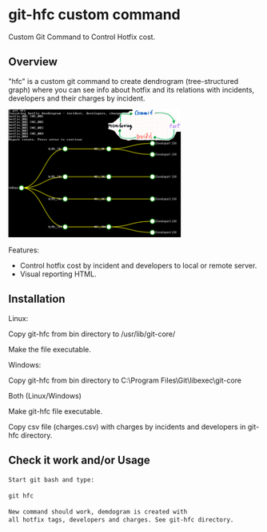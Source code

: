 # git-hfc custom command

Custom Git Command to Control Hotfix cost.

## Overview

"hfc" is a custom git command to create dendrogram (tree-structured graph) where you can see
info about hotfix and its relations with incidents, developers and their charges by incident.

<img src="screenshots/git-hfc.jpg" width="345px" />

Features:

- Control hotfix cost by incident and developers to local or remote server.
- Visual reporting HTML.

## Installation

Linux:

Copy git-hfc from bin directory to /usr/lib/git-core/

Make the file executable.

Windows:

Copy git-hfc from bin directory to C:\Program Files\Git\libexec\git-core  

Both (Linux/Windows)

Make git-hfc file executable.

Copy csv file (charges.csv) with charges by incidents and developers in git-hfc directory. 

## Check it work and/or Usage

```
Start git bash and type:

git hfc

New command should work, demdogram is created with
all hotfix tags, developers and charges. See git-hfc directory.

```